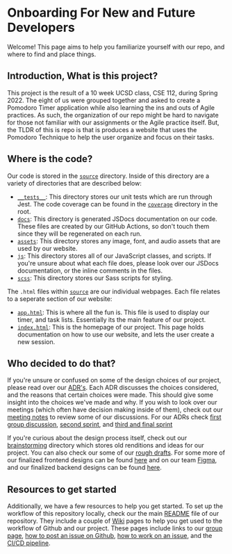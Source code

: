 # Onboarding For New and Future Developers

Welcome! This page aims to help you familiarize yourself with our repo, and where to find and place things.

## Introduction, What is this project?

This project is the result of a 10 week UCSD class, CSE 112, during Spring 2022. The eight of us were grouped together and asked to create a Pomodoro Timer application while also learning the ins and outs of Agile practices. As such, the organization of our repo might be hard to navigate for those not familiar with our assignments or the Agile practice itself. But, the TLDR of this is repo is that is produces a website that uses the Pomodoro Technique to help the user organize and focus on their tasks.

## Where is the code?

Our code is stored in the [`source`](https://github.com/cse112-sp22-group4/Electric-Pomato/tree/main/source) directory. Inside of this directory are a variety of directories that are described below:

- [`__tests__`](https://github.com/cse112-sp22-group4/Electric-Pomato/tree/main/source/__tests__): This directory stores our unit tests which are run through Jest. The code coverage can be found in the [`coverage`](https://github.com/cse112-sp22-group4/Electric-Pomato/tree/main/coverage) directory in the root.
- [`docs`](https://github.com/cse112-sp22-group4/Electric-Pomato/tree/production/docs/cse112-spr22-group4/0.8.0): This directory is generated JSDocs documentation on our code. These files are created by our GitHub Actions, so don't touch them since they will be regenerated on each run.
- [`assets`](https://github.com/cse112-sp22-group4/Electric-Pomato/tree/main/source/assets): This directory stores any image, font, and audio assets that are used by our website.
- [`js`](https://github.com/cse112-sp22-group4/Electric-Pomato/tree/main/source/js): This directory stores all of our JavaScript classes, and scripts. If you're unsure about what each file does, please look over our JSDocs documentation, or the inline comments in the files.
- [`scss`](https://github.com/cse112-sp22-group4/Electric-Pomato/tree/main/source/scss): This directory stores our Sass scripts for styling.

The `.html` files within [`source`](https://github.com/cse112-sp22-group4/Electric-Pomato/tree/main/source) are our individual webpages. Each file relates to a seperate section of our website:

- [`app.html`](https://github.com/cse112-sp22-group4/Electric-Pomato/blob/main/source/app.html): This is where all the fun is. This file is used to display our timer, and task lists. Essentially its the main feature of our project.
- [`index.html`](https://github.com/cse112-sp22-group4/Electric-Pomato/blob/main/source/index.html): This is the homepage of our project. This page holds documentation on how to use our website, and lets the user create a new session.

## Who decided to do that?

If you're unsure or confused on some of the design choices of our project, please read over our [ADR's](https://github.com/cse112-sp22-group4/Electric-Pomato/blob/main/specs/adrs). Each ADR discusses the choices considered, and the reasons that certain choices were made. This should give some insight into the choices we've made and why. If you wish to look over our meetings (which often have decision making inside of them), check out our [meeting notes](https://github.com/cse112-sp22-group4/Electric-Pomato/tree/main/admin/meetings) to review some of our discussions. For our ADRs check [first group discussion](https://github.com/cse112-sp22-group4/Electric-Pomato/blob/main/specs/adrs/051022-frontend-decisions.md), [second sprint](https://github.com/cse112-sp22-group4/Electric-Pomato/blob/main/specs/adrs/sprint2-ADR.md), and [third and final sprint](https://github.com/cse112-sp22-group4/Electric-Pomato/blob/main/specs/adrs/sprint3-adr.md)

If you're curious about the design process itself, check out our [brainstorming](https://github.com/cse112-sp22-group4/Electric-Pomato/tree/main/specs/brainstorm) directory which stores old renditions and ideas for our project. You can also check our some of our [rough drafts](https://github.com/cse112-sp22-group4/Electric-Pomato/tree/main/specs/interface/rough). For some more of our finalized frontend designs can be found [here](https://github.com/cse112-sp22-group4/Electric-Pomato/blob/main/specs/interface/highfidelity/high_fidelity_design.pdf) and on our team [Figma](https://github.com/cse112-sp22-group4/Electric-Pomato/blob/main/specs/interface/highfidelity/figma.txt), and our finalized backend designs can be found [here](https://github.com/cse112-sp22-group4/Electric-Pomato/tree/main/specs/interface/wireframe).

## Resources to get started

Additionally, we have a few resources to help you get started. To set up the workflow of this repository locally, check our the main [README](https://github.com/cse112-sp22-group4/Electric-Pomato#readme) file of our repository. They include a couple of [Wiki](https://github.com/cse112-sp22-group4/Electric-Pomato/wiki) pages to help you get used to the workflow of Github and our project. These pages include links to our [group page](https://github.com/cse112-sp22-group4/Electric-Pomato/wiki/Group-Wiki), [how to post an issue on Github](https://github.com/cse112-sp22-group4/Electric-Pomato/wiki/How-to-Post-an-Issue-on-Github), [how to work on an issue](https://github.com/cse112-sp22-group4/Electric-Pomato/wiki/How-to-Work-on-an-Issue), and the [CI/CD pipeline](https://github.com/cse112-sp22-group4/Electric-Pomato/wiki/CI-CD-Pipeline).   
